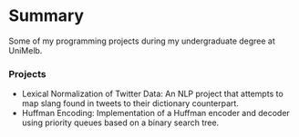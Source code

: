 # Summary #

Some of my programming projects during my undergraduate degree at UniMelb.

### Projects ###

* Lexical Normalization of Twitter Data: An NLP project that attempts to map slang found in tweets to their dictionary counterpart.
* Huffman Encoding: Implementation of a Huffman encoder and decoder using priority queues based on a binary search tree.